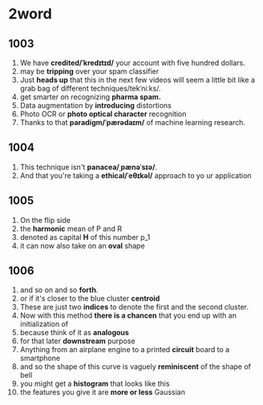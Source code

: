 # 2word

## 1003

1. We have **credited/ˈkredɪtɪd/** your account with five hundred dollars.
2. may be **tripping** over your spam classifier
3. Just **heads up** that this in the next few videos will seem a little bit like a grab bag of different techniques/tekˈniːks/.
4. get smarter on recognizing **pharma spam.**
5. Data augmentation by **introducing** distortions
6. Photo OCR or **photo optical character** recognition
7. Thanks to that **paradigm/ˈpærədaɪm/** of machine learning research.

## 1004

1. This technique isn't **panacea/ˌpænəˈsɪə/**.
2. And that you're taking a **ethical/ˈeθɪkəl/** approach to yo ur application

## 1005

1. On the flip side
2. the **harmonic** mean of P and R
3. denoted as capital **H** of this number p_1
4. it can now also take on an **oval** shape

## 1006

1. and so on and so **forth**.
2. or if it's closer to the blue cluster **centroid**
3. These are just two **indices** to denote the first and the second cluster.
4. Now with this method **there is a chancen** that you end up with an initialization of
5. because think of it as **analogous**
6. for that later **downstream** purpose
7. Anything from an airplane engine to a printed **circuit** board to a smartphone
8. and so the shape of this curve is vaguely **reminiscent** of the shape of bell
9. you might get a **histogram** that looks like this
10. the features you give it are **more or less** Gaussian

